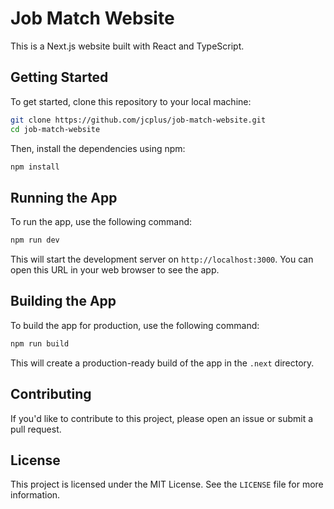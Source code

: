 # Job Match Website

This is a Next.js website built with React and TypeScript.

## Getting Started

To get started, clone this repository to your local machine:

```bash
git clone https://github.com/jcplus/job-match-website.git
cd job-match-website
```

Then, install the dependencies using npm:

```bash
npm install
```

## Running the App

To run the app, use the following command:

```bash
npm run dev
```

This will start the development server on `http://localhost:3000`. You can open this URL in your web browser to see the app.

## Building the App

To build the app for production, use the following command:

```bash
npm run build
```

This will create a production-ready build of the app in the `.next` directory.

## Contributing

If you'd like to contribute to this project, please open an issue or submit a pull request.

## License

This project is licensed under the MIT License. See the `LICENSE` file for more information.
